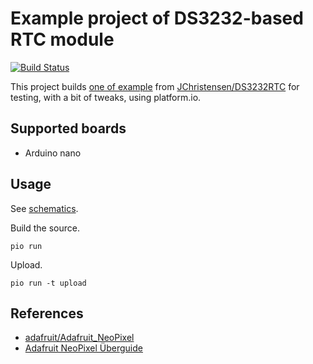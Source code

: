 # Example project of DS3232-based RTC module

[![Build Status](https://travis-ci.org/trombik/e-example-DS3231.svg?branch=master)](https://travis-ci.org/trombik/e-example-DS3231)

This project builds [one of
example](https://github.com/JChristensen/DS3232RTC/blob/master/examples/alarm_ex1/alarm_ex1.ino)
from [JChristensen/DS3232RTC](https://github.com/JChristensen/DS3232RTC) for
testing, with a bit of tweaks, using platform.io.

## Supported boards

* Arduino nano

## Usage

See [schematics](output.svg).

Build the source.

```
pio run
```

Upload.

```
pio run -t upload
```
## References

* [adafruit/Adafruit_NeoPixel](https://github.com/adafruit/Adafruit_NeoPixel)
* [Adafruit NeoPixel Überguide](https://learn.adafruit.com/adafruit-neopixel-uberguide)
